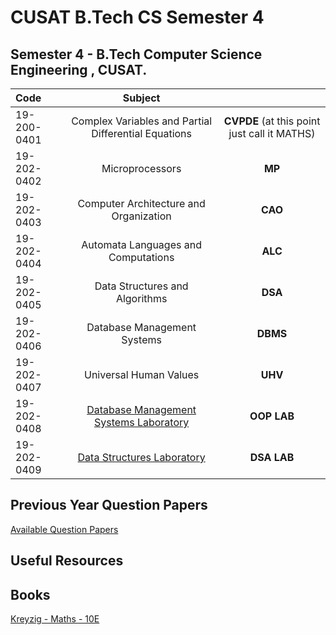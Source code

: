 
# CUSAT B.Tech CS Semester 4
Semester 4 - B.Tech Computer Science Engineering , CUSAT.
---
<div align="center">

| Code |  Subject | |
|:--|:---:|:---:|
| 19-200-0401 | Complex Variables and Partial Differential Equations  | **CVPDE** (at this point just call it MATHS)
| 19-202-0402| Microprocessors| **MP**
| 19-202-0403 | Computer Architecture and Organization|**CAO**
| 19-202-0404 | Automata Languages and Computations|**ALC**
| 19-202-0405 | Data Structures and Algorithms|**DSA**
| 19-202-0406| Database Management Systems |**DBMS**
| 19-202-0407 | Universal Human Values|**UHV**
| 19-202-0408 | [Database Management Systems Laboratory ]()|**OOP LAB**
| 19-202-0409 | [Data Structures Laboratory]()|**DSA LAB**
</div>

## Previous Year Question Papers

[Available Question Papers](https://github.com/nlkguy/cusat-cs-s4/blob/main/question-papers.md)


## Useful Resources

## Books

[Kreyzig - Maths - 10E](https://wp.kntu.ac.ir/dfard/ebook/em/Advanced%20Engineering%20Mathematics%2010th%20Edition.pdf)
